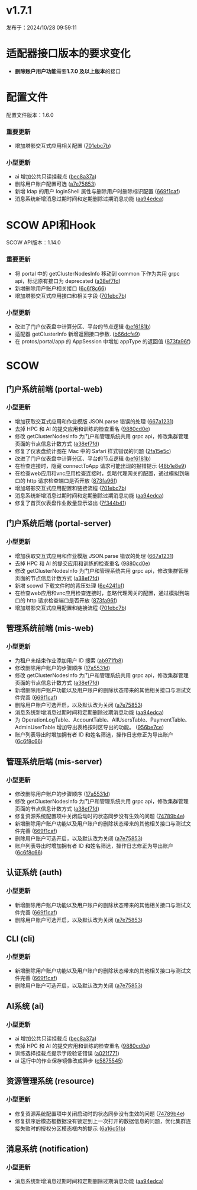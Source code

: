 # v1.7.1

发布于：2024/10/28 09:59:11

# 适配器接口版本的要求变化

- **删除账户用户功能**需要**1.7.0 及以上版本**的接口


# 配置文件

配置文件版本：1.6.0

### 重要更新
- 增加塔影交互式应用相关配置 ([701ebc7b](https://github.com/PKUHPC/SCOW/commit/701ebc7b5ed94293fa0909d4d2b049c192c4697a))

### 小型更新
- ai 增加公共只读挂载点 ([bec8a37a](https://github.com/PKUHPC/SCOW/commit/bec8a37a3685399b7a5d0f6e30fa8d16568ade99))
- 删除用户账户配置可选 ([a7e75853](https://github.com/PKUHPC/SCOW/commit/a7e75853adb9d9f4fc14ff5ac4967b15f80f7286))
- 新增 ldap 的用户 loginShell 属性与删除用户时删除标识配置 ([669f1caf](https://github.com/PKUHPC/SCOW/commit/669f1cafc4ba5b3a8f7dd37d60925ea12bff614c))
- 消息系统新增消息过期时间和定期删除过期消息功能 ([aa94edca](https://github.com/PKUHPC/SCOW/commit/aa94edca7d9c0e9b49a7ca21b5433a75b9964278))


# SCOW API和Hook

SCOW API版本：1.14.0

### 重要更新
- 将 portal 中的 getClusterNodesInfo 移动到 common 下作为共用 grpc api，标记原有接口为 deprecated ([a38ef7fd](https://github.com/PKUHPC/SCOW/commit/a38ef7fdc99f5c7773c7b6c362fa070c7b86e092))
- 新增删除用户账户相关接口 ([6c6f8c66](https://github.com/PKUHPC/SCOW/commit/6c6f8c6644d4a3d897a2449721d2d04c90e986e7))
- 增加塔影交互式应用接口和相关字段 ([701ebc7b](https://github.com/PKUHPC/SCOW/commit/701ebc7b5ed94293fa0909d4d2b049c192c4697a))

### 小型更新
- 改进了门户仪表盘中计算分区、平台的节点逻辑 ([bef6181b](https://github.com/PKUHPC/SCOW/commit/bef6181b9b34f346a7370eff128d5cb4bc041750))
- 适配器 getClusterInfo 新增返回接口参数. ([b66dcfe9](https://github.com/PKUHPC/SCOW/commit/b66dcfe97b2786d8fd8f0cf5b06533bc988d070a))
- 在 protos/portal/app 的 AppSession 中增加 appType 的返回值 ([873fa96f](https://github.com/PKUHPC/SCOW/commit/873fa96f39dba3c7b6ab4ec2a31ea4c469cf97f0))


# SCOW

## 门户系统前端 (portal-web) 

### 小型更新
- 增加获取交互式应用和作业模版 JSON.parse 错误的处理 ([667a1231](https://github.com/PKUHPC/SCOW/commit/667a1231bda8eb4a665035f94565c46ca86e4a6d))
- 去掉 HPC 和 AI 的提交应用和训练的检查重名 ([9880cd0e](https://github.com/PKUHPC/SCOW/commit/9880cd0ebe4dadd563d15cd7b3a6c3130bef99e5))
- 修改 getClusterNodesInfo 为门户和管理系统共用 grpc api，修改集群管理页面的节点信息计数方式 ([a38ef7fd](https://github.com/PKUHPC/SCOW/commit/a38ef7fdc99f5c7773c7b6c362fa070c7b86e092))
- 修复了仪表盘统计图在 Mac 中的 Safari 样式错误的问题 ([2fa15e5c](https://github.com/PKUHPC/SCOW/commit/2fa15e5c15f9e08474f80d43e0bcdfd3c9b5ced8))
- 改进了门户仪表盘中计算分区、平台的节点逻辑 ([bef6181b](https://github.com/PKUHPC/SCOW/commit/bef6181b9b34f346a7370eff128d5cb4bc041750))
- 在检查连接时，隐藏 connectToApp 请求可能出现的报错提示 ([48b1e8e9](https://github.com/PKUHPC/SCOW/commit/48b1e8e93a636b2f85620404242009de7381de90))
- 在检查web应用和vnc应用检查连接时，忽略代理网关的配置，通过模拟到端口的 http 请求检查端口是否开放 ([873fa96f](https://github.com/PKUHPC/SCOW/commit/873fa96f39dba3c7b6ab4ec2a31ea4c469cf97f0))
- 增加塔影交互式应用配置和链接流程 ([701ebc7b](https://github.com/PKUHPC/SCOW/commit/701ebc7b5ed94293fa0909d4d2b049c192c4697a))
- 消息系统新增消息过期时间和定期删除过期消息功能 ([aa94edca](https://github.com/PKUHPC/SCOW/commit/aa94edca7d9c0e9b49a7ca21b5433a75b9964278))
- 修复了首页仪表盘作业数量显示溢出 ([7f344b41](https://github.com/PKUHPC/SCOW/commit/7f344b4111be36d330f3e30f60a37d912309ccb9))

## 门户系统后端 (portal-server) 

### 小型更新
- 增加获取交互式应用和作业模版 JSON.parse 错误的处理 ([667a1231](https://github.com/PKUHPC/SCOW/commit/667a1231bda8eb4a665035f94565c46ca86e4a6d))
- 去掉 HPC 和 AI 的提交应用和训练的检查重名 ([9880cd0e](https://github.com/PKUHPC/SCOW/commit/9880cd0ebe4dadd563d15cd7b3a6c3130bef99e5))
- 修改 getClusterNodesInfo 为门户和管理系统共用 grpc api，修改集群管理页面的节点信息计数方式 ([a38ef7fd](https://github.com/PKUHPC/SCOW/commit/a38ef7fdc99f5c7773c7b6c362fa070c7b86e092))
- 新增 scowd 下载文件时的背压处理 ([6e4241bf](https://github.com/PKUHPC/SCOW/commit/6e4241bf242e725042d1e46ae59394beea031ab6))
- 在检查web应用和vnc应用检查连接时，忽略代理网关的配置，通过模拟到端口的 http 请求检查端口是否开放 ([873fa96f](https://github.com/PKUHPC/SCOW/commit/873fa96f39dba3c7b6ab4ec2a31ea4c469cf97f0))
- 增加塔影交互式应用配置和链接流程 ([701ebc7b](https://github.com/PKUHPC/SCOW/commit/701ebc7b5ed94293fa0909d4d2b049c192c4697a))

## 管理系统前端 (mis-web) 

### 小型更新
- 为租户未结束作业添加用户 ID 搜索 ([ab971fb8](https://github.com/PKUHPC/SCOW/commit/ab971fb881622271fff6372de28d51d5bd3753cb))
- 修改删除用户账户的步骤顺序 ([17a5531d](https://github.com/PKUHPC/SCOW/commit/17a5531d5875ff66bf42a882394d8f65a9c95381))
- 修改 getClusterNodesInfo 为门户和管理系统共用 grpc api，修改集群管理页面的节点信息计数方式 ([a38ef7fd](https://github.com/PKUHPC/SCOW/commit/a38ef7fdc99f5c7773c7b6c362fa070c7b86e092))
- 新增删除用户账户功能以及用户账户的删除状态带来的其他相关接口与测试文件完善 ([669f1caf](https://github.com/PKUHPC/SCOW/commit/669f1cafc4ba5b3a8f7dd37d60925ea12bff614c))
- 删除用户账户可选开启，以及默认改为关闭 ([a7e75853](https://github.com/PKUHPC/SCOW/commit/a7e75853adb9d9f4fc14ff5ac4967b15f80f7286))
- 消息系统新增消息过期时间和定期删除过期消息功能 ([aa94edca](https://github.com/PKUHPC/SCOW/commit/aa94edca7d9c0e9b49a7ca21b5433a75b9964278))
- 为 OperationLogTable、AccountTable、AllUsersTable、PaymentTable、AdminUserTable 增加导出表格按时区导出的功能。 ([956be7ce](https://github.com/PKUHPC/SCOW/commit/956be7cecfffed51605270a1a17eae7c26943bf3))
- 账户列表导出时增加拥有者 ID 和姓名筛选，操作日志修正为导出账户 ([6c6f8c66](https://github.com/PKUHPC/SCOW/commit/6c6f8c6644d4a3d897a2449721d2d04c90e986e7))

## 管理系统后端 (mis-server) 

### 小型更新
- 修改删除用户账户的步骤顺序 ([17a5531d](https://github.com/PKUHPC/SCOW/commit/17a5531d5875ff66bf42a882394d8f65a9c95381))
- 修改 getClusterNodesInfo 为门户和管理系统共用 grpc api，修改集群管理页面的节点信息计数方式 ([a38ef7fd](https://github.com/PKUHPC/SCOW/commit/a38ef7fdc99f5c7773c7b6c362fa070c7b86e092))
- 修复资源系统配置项中关闭启动时的状态同步没有生效的问题 ([74789b4e](https://github.com/PKUHPC/SCOW/commit/74789b4ed012bd6df5e0914ead85de63c195b3f6))
- 新增删除用户账户功能以及用户账户的删除状态带来的其他相关接口与测试文件完善 ([669f1caf](https://github.com/PKUHPC/SCOW/commit/669f1cafc4ba5b3a8f7dd37d60925ea12bff614c))
- 删除用户账户可选开启，以及默认改为关闭 ([a7e75853](https://github.com/PKUHPC/SCOW/commit/a7e75853adb9d9f4fc14ff5ac4967b15f80f7286))
- 账户列表导出时增加拥有者 ID 和姓名筛选，操作日志修正为导出账户 ([6c6f8c66](https://github.com/PKUHPC/SCOW/commit/6c6f8c6644d4a3d897a2449721d2d04c90e986e7))

## 认证系统 (auth) 

### 小型更新
- 新增删除用户账户功能以及用户账户的删除状态带来的其他相关接口与测试文件完善 ([669f1caf](https://github.com/PKUHPC/SCOW/commit/669f1cafc4ba5b3a8f7dd37d60925ea12bff614c))
- 删除用户账户可选开启，以及默认改为关闭 ([a7e75853](https://github.com/PKUHPC/SCOW/commit/a7e75853adb9d9f4fc14ff5ac4967b15f80f7286))

## CLI (cli) 

### 小型更新
- 新增删除用户账户功能以及用户账户的删除状态带来的其他相关接口与测试文件完善 ([669f1caf](https://github.com/PKUHPC/SCOW/commit/669f1cafc4ba5b3a8f7dd37d60925ea12bff614c))
- 删除用户账户可选开启，以及默认改为关闭 ([a7e75853](https://github.com/PKUHPC/SCOW/commit/a7e75853adb9d9f4fc14ff5ac4967b15f80f7286))

## AI系统 (ai) 

### 小型更新
- ai 增加公共只读挂载点 ([bec8a37a](https://github.com/PKUHPC/SCOW/commit/bec8a37a3685399b7a5d0f6e30fa8d16568ade99))
- 去掉 HPC 和 AI 的提交应用和训练的检查重名 ([9880cd0e](https://github.com/PKUHPC/SCOW/commit/9880cd0ebe4dadd563d15cd7b3a6c3130bef99e5))
- 训练选择挂载点提示字段验证错误 ([a021f771](https://github.com/PKUHPC/SCOW/commit/a021f771b1adf4305fed96380c7bab7daf53abf6))
- ai 运行中的作业保存镜像改成异步 ([c5875545](https://github.com/PKUHPC/SCOW/commit/c58755458b915d05ce790cc701ef67f5bf917330))

## 资源管理系统 (resource) 

### 小型更新
- 修复资源系统配置项中关闭启动时的状态同步没有生效的问题 ([74789b4e](https://github.com/PKUHPC/SCOW/commit/74789b4ed012bd6df5e0914ead85de63c195b3f6))
- 修复排序后模态框数据没有锁定到上一次打开的数据信息的问题，优化集群连接失败时的授权分区模态框内的提示 ([6a16c51b](https://github.com/PKUHPC/SCOW/commit/6a16c51bf0fb820cc3c8c2ab059ee087af01e2cd))

## 消息系统 (notification) 

### 小型更新
- 消息系统新增消息过期时间和定期删除过期消息功能 ([aa94edca](https://github.com/PKUHPC/SCOW/commit/aa94edca7d9c0e9b49a7ca21b5433a75b9964278))


